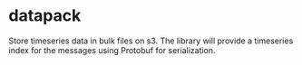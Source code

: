 # datapack
Store timeseries data in bulk files on s3.
The library will provide a timeseries index for the messages using Protobuf for serialization.
